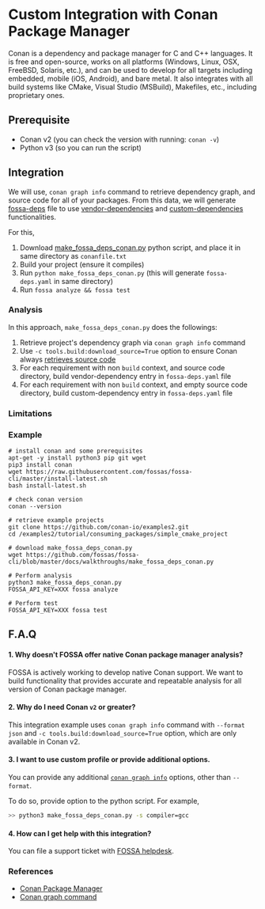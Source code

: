 # Custom Integration with Conan Package Manager

Conan is a dependency and package manager for C and C++ languages. It is free and open-source, works on all 
platforms (Windows, Linux, OSX, FreeBSD, Solaris, etc.), and can be used to develop for all targets including 
embedded, mobile (iOS, Android), and bare metal. It also integrates with all build systems like CMake, 
Visual Studio (MSBuild), Makefiles, etc., including proprietary ones.

## Prerequisite

- Conan v2 (you can check the version with running: `conan -v`)
- Python v3 (so you can run the script)

## Integration

We will use, `conan graph info` command to retrieve dependency graph, and 
source code for all of your packages. From this data, we will generate
[fossa-deps](./../references/files/fossa-deps.md) file to use 
[vendor-dependencies](./../features/vendored-dependencies.md) and [custom-dependencies](../features/manual-dependencies.md)
functionalities.

For this,
1. Download [make_fossa_deps_conan.py](./make_fossa_deps_conan.py) python script, and place it in same directory as `conanfile.txt`
2. Build your project (ensure it compiles)
3. Run `python make_fossa_deps_conan.py` (this will generate `fossa-deps.yaml` in same directory)
4. Run `fossa analyze && fossa test`

### Analysis

In this approach, `make_fossa_deps_conan.py` does the followings:

1. Retrieve project's dependency graph via `conan graph info` command
2. Use `-c tools.build:download_source=True` option to ensure Conan always [retrieves source code](https://docs.conan.io/2.0/reference/conanfile/methods/source.html#forced-retrieval-of-sources)
3. For each requirement with non `build` context, and source code directory, build vendor-dependency entry in `fossa-deps.yaml` file
4. For each requirement with non `build` context, and empty source code directory, build custom-dependency entry in `fossa-deps.yaml` file

### Limitations

### Example

```
# install conan and some prerequisites
apt-get -y install python3 pip git wget
pip3 install conan
wget https://raw.githubusercontent.com/fossas/fossa-cli/master/install-latest.sh
bash install-latest.sh

# check conan version
conan --version

# retrieve example projects
git clone https://github.com/conan-io/examples2.git
cd /examples2/tutorial/consuming_packages/simple_cmake_project

# download make_fossa_deps_conan.py
wget https://github.com/fossas/fossa-cli/blob/master/docs/walkthroughs/make_fossa_deps_conan.py

# Perform analysis
python3 make_fossa_deps_conan.py
FOSSA_API_KEY=XXX fossa analyze

# Perform test
FOSSA_API_KEY=XXX fossa test
```

## F.A.Q

#### 1. Why doesn't FOSSA offer native Conan package manager analysis?

FOSSA is actively working to develop native Conan support. We want to build functionality that
provides accurate and repeatable analysis for all version of Conan package manager.

#### 2. Why do I need Conan `v2` or greater?

This integration example uses `conan graph info` command with `--format json` and
`-c tools.build:download_source=True` option, which are only available in Conan v2.

#### 3. I want to use custom profile or provide additional options. 

You can provide any additional [`conan graph info`](https://docs.conan.io/2.0/reference/commands/graph/info.html) options, 
other than `--format`. 

To do so, provide option to the python script. For example, 

```bash
>> python3 make_fossa_deps_conan.py -s compiler=gcc
```

#### 4. How can I get help with this integration?

You can file a support ticket with [FOSSA helpdesk](https://support.fossa.com/hc/en-us).


### References

- [Conan Package Manager](https://docs.conan.io)
- [Conan graph command](https://docs.conan.io/2.0/reference/commands/graph/info.html)

